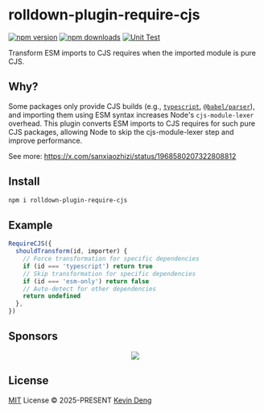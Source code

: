 # rolldown-plugin-require-cjs

[![npm version][npm-version-src]][npm-version-href]
[![npm downloads][npm-downloads-src]][npm-downloads-href]
[![Unit Test][unit-test-src]][unit-test-href]

Transform ESM imports to CJS requires when the imported module is pure CJS.

## Why?

Some packages only provide CJS builds (e.g., [`typescript`](https://npmjs.com/package/typescript), [`@babel/parser`](https://npmjs.com/package/@babel/parser)), and importing them using ESM syntax increases Node's `cjs-module-lexer` overhead. This plugin converts ESM imports to CJS requires for such pure CJS packages, allowing Node to skip the cjs-module-lexer step and improve performance.

See more: https://x.com/sanxiaozhizi/status/1968580207322808812

## Install

```bash
npm i rolldown-plugin-require-cjs
```

## Example

```ts
RequireCJS({
  shouldTransform(id, importer) {
    // Force transformation for specific dependencies
    if (id === 'typescript') return true
    // Skip transformation for specific dependencies
    if (id === 'esm-only') return false
    // Auto-detect for other dependencies
    return undefined
  },
})
```

## Sponsors

<p align="center">
  <a href="https://cdn.jsdelivr.net/gh/sxzz/sponsors/sponsors.svg">
    <img src='https://cdn.jsdelivr.net/gh/sxzz/sponsors/sponsors.svg'/>
  </a>
</p>

## License

[MIT](./LICENSE) License © 2025-PRESENT [Kevin Deng](https://github.com/sxzz)

<!-- Badges -->

[npm-version-src]: https://img.shields.io/npm/v/rolldown-plugin-require-cjs.svg
[npm-version-href]: https://npmjs.com/package/rolldown-plugin-require-cjs
[npm-downloads-src]: https://img.shields.io/npm/dm/rolldown-plugin-require-cjs
[npm-downloads-href]: https://www.npmcharts.com/compare/rolldown-plugin-require-cjs?interval=30
[unit-test-src]: https://github.com/sxzz/rolldown-plugin-require-cjs/actions/workflows/unit-test.yml/badge.svg
[unit-test-href]: https://github.com/sxzz/rolldown-plugin-require-cjs/actions/workflows/unit-test.yml
